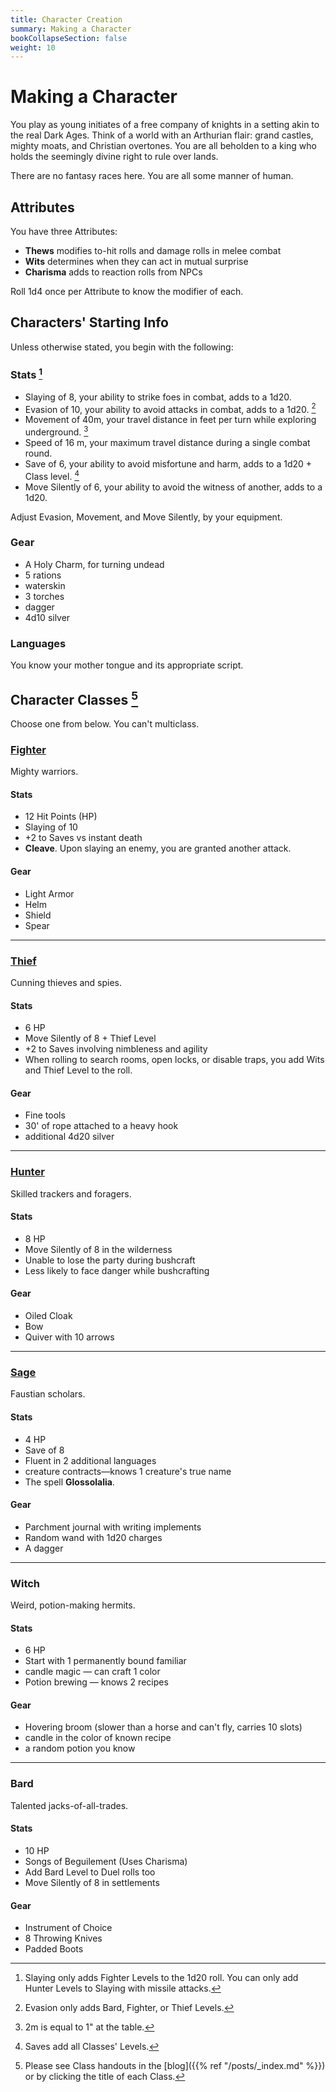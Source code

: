 ```yaml
---
title: Character Creation
summary: Making a Character
bookCollapseSection: false
weight: 10
---
```


# Making a Character

You play as young initiates of a free company of knights in a setting akin to the real Dark Ages. Think of a world with an Arthurian flair: grand castles, mighty moats, and Christian overtones. You are all beholden to a king who holds the seemingly divine right to rule over lands.

There are no fantasy races here. You are all some manner of human.

## Attributes

You have three Attributes:

- **Thews** modifies to-hit rolls and damage rolls in melee combat
- **Wits** determines when they can act in mutual surprise
- **Charisma** adds to reaction rolls from NPCs

Roll 1d4 once per Attribute to know the modifier of each.

## Characters' Starting Info

Unless otherwise stated, you begin with the following:

### Stats [^1]

- Slaying of 8, your ability to strike foes in combat, adds to a 1d20.
- Evasion of 10, your ability to avoid attacks in combat, adds to a 1d20. [^2]
- Movement of 40m, your travel distance in feet per turn while exploring underground. [^3]
- Speed of 16 m, your maximum travel distance during a single combat round.
- Save of 6, your ability to avoid misfortune and harm, adds to a 1d20 + Class level. [^4]
- Move Silently of 6, your ability to avoid the witness of another, adds to a 1d20.

Adjust Evasion, Movement, and Move Silently, by your equipment.

### Gear

- A Holy Charm, for turning undead
- 5 rations
- waterskin
- 3 torches
- dagger
- 4d10 silver

### Languages

You know your mother tongue and its appropriate script.

## Character Classes [^5]

Choose one from below. You can't multiclass.

### [Fighter](/posts/fighter)

Mighty warriors.

#### Stats

- 12 Hit Points (HP)
- Slaying of 10
- +2 to Saves vs instant death
- **Cleave**. Upon slaying an enemy, you are granted another attack.

#### Gear

- Light Armor
- Helm
- Shield
- Spear

---

### [Thief](/posts/thief)

Cunning thieves and spies.

#### Stats

- 6 HP
- Move Silently of 8 + Thief Level
- +2 to Saves involving nimbleness and agility
- When rolling to search rooms, open locks, or disable traps, you add Wits and Thief Level to the roll.

#### Gear

- Fine tools
- 30' of rope attached to a heavy hook
- additional 4d20 silver

---

### [Hunter](/posts/hunter.md")

Skilled trackers and foragers.

#### Stats

- 8 HP
- Move Silently of 8 in the wilderness
- Unable to lose the party during bushcraft
- Less likely to face danger while bushcrafting

#### Gear

- Oiled Cloak
- Bow
- Quiver with 10 arrows

---

### [Sage](/posts/sages)

Faustian scholars.

#### Stats

- 4 HP
- Save of 8
- Fluent in 2 additional languages
- creature contracts—knows 1 creature's true name
- The spell **Glossolalia**.

#### Gear

- Parchment journal with writing implements
- Random wand with 1d20 charges
- A dagger

---

### Witch

Weird, potion-making hermits.

#### Stats

- 6 HP
- Start with 1 permanently bound familiar
- candle magic — can craft 1 color
- Potion brewing — knows 2 recipes

#### Gear

- Hovering broom (slower than a horse and can't fly, carries 10 slots)
- candle in the color of known recipe
- a random potion you know

---

### Bard

Talented jacks-of-all-trades.

#### Stats

- 10 HP
- Songs of Beguilement (Uses Charisma)
- Add Bard Level to Duel rolls too
- Move Silently of 8 in settlements

#### Gear

- Instrument of Choice
- 8 Throwing Knives
- Padded Boots

[^1]: Slaying only adds Fighter Levels to the 1d20 roll. You can only add Hunter Levels to Slaying with missile attacks.
[^2]: Evasion only adds Bard, Fighter, or Thief Levels.
[^3]: 2m is equal to 1" at the table.
[^4]: Saves add all Classes' Levels.
[^5]: Please see Class handouts in the [blog]({{% ref "/posts/_index.md" %}}) or by clicking the title of each Class.
